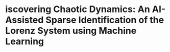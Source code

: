 # iscovering Chaotic Dynamics: An AI-Assisted Sparse Identification of the Lorenz System using Machine Learning
